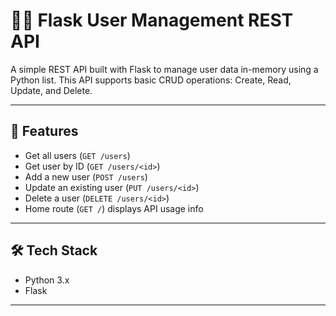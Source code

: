 # 🧑‍💻 Flask User Management REST API

A simple REST API built with Flask to manage user data in-memory using a Python list. This API supports basic CRUD operations: Create, Read, Update, and Delete.

---

## 🚀 Features

- Get all users (`GET /users`)
- Get user by ID (`GET /users/<id>`)
- Add a new user (`POST /users`)
- Update an existing user (`PUT /users/<id>`)
- Delete a user (`DELETE /users/<id>`)
- Home route (`GET /`) displays API usage info

---

## 🛠️ Tech Stack

- Python 3.x
- Flask

---
